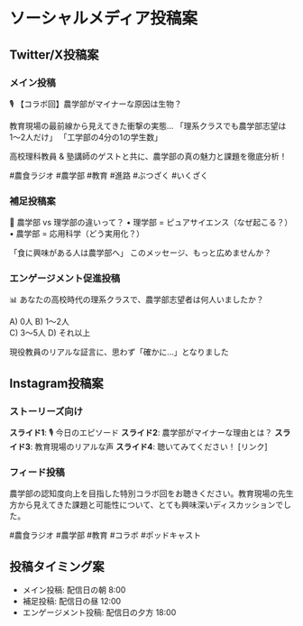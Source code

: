 # ソーシャルメディア投稿案

## Twitter/X投稿案

### メイン投稿
🎙️ 【コラボ回】農学部がマイナーな原因は生物？

教育現場の最前線から見えてきた衝撃の実態...
「理系クラスでも農学部志望は1〜2人だけ」
「工学部の4分の1の学生数」

高校理科教員 & 塾講師のゲストと共に、農学部の真の魅力と課題を徹底分析！

#農食ラジオ #農学部 #教育 #進路 #ぶつざく #いくざく

### 補足投稿案
🔬 農学部 vs 理学部の違いって？
• 理学部 = ピュアサイエンス（なぜ起こる？）
• 農学部 = 応用科学（どう実用化？）

「食に興味がある人は農学部へ」
このメッセージ、もっと広めませんか？

### エンゲージメント促進投稿
📊 あなたの高校時代の理系クラスで、農学部志望者は何人いましたか？

A) 0人
B) 1〜2人  
C) 3〜5人
D) それ以上

現役教員のリアルな証言に、思わず「確かに...」となりました

## Instagram投稿案

### ストーリーズ向け
**スライド1**: 🎙️ 今日のエピソード
**スライド2**: 農学部がマイナーな理由とは？
**スライド3**: 教育現場のリアルな声
**スライド4**: 聴いてみてください！ [リンク]

### フィード投稿
農学部の認知度向上を目指した特別コラボ回をお聴きください。教育現場の先生方から見えてきた課題と可能性について、とても興味深いディスカッションでした。

#農食ラジオ #農学部 #教育 #コラボ #ポッドキャスト

## 投稿タイミング案
- メイン投稿: 配信日の朝 8:00
- 補足投稿: 配信日の昼 12:00  
- エンゲージメント投稿: 配信日の夕方 18:00